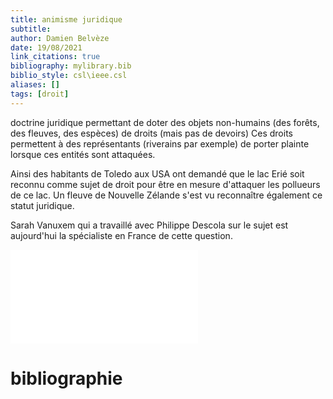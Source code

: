 ```yaml
---
title: animisme juridique
subtitle:
author: Damien Belvèze
date: 19/08/2021
link_citations: true
bibliography: mylibrary.bib
biblio_style: csl\ieee.csl
aliases: []
tags: [droit]
---
```


doctrine juridique permettant de doter des objets non-humains (des forêts, des fleuves, des espèces) de droits (mais pas de devoirs)
Ces droits permettent à des représentants (riverains par exemple) de porter plainte lorsque ces entités sont attaquées. 

Ainsi des habitants de Toledo aux USA ont demandé que le lac Erié soit reconnu comme sujet de droit pour être en mesure d'attaquer les pollueurs de ce lac. 
Un fleuve de Nouvelle Zélande s'est vu reconnaître également ce statut juridique. 

Sarah Vanuxem qui a travaillé avec Philippe Descola sur le sujet est aujourd'hui la spécialiste en France de cette question. 

![Sara Vanuxem](vanuxem.pdf)





# bibliographie

